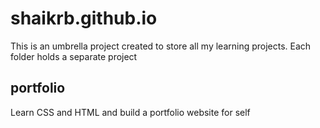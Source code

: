 # shaikrb.github.io
This is an umbrella project created to store all my learning projects. Each folder holds a separate project

## portfolio
Learn CSS and HTML and build a portfolio website for self
